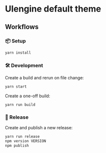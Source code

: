 # UIengine default theme

## Workflows

### 📦 Setup

```bash
yarn install
```

### 🛠 Development

Create a build and rerun on file change:

```bash
yarn start
```

Create a one-off build:

```bash
yarn run build
```

### 🚀 Release

Create and publish a new release:

```bash
yarn run release
npm version VERSION
npm publish
```
